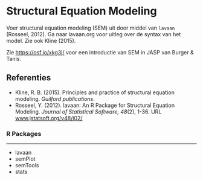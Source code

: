 Structural Equation Modeling
==========================

Voer structural equation modeling (SEM) uit door middel van `lavaan` (Rosseel, 2012). Ga naar lavaan.org voor uitleg over de syntax van het model. Zie ook Kline (2015). 

Zie https://osf.io/xkg3j/ voor een introductie van SEM in JASP van Burger & Tanis.

Referenties
-------
- Kline, R. B. (2015). Principles and practice of structural equation modeling. *Guilford publications*.
- Rosseel, Y. (2012). lavaan: An R Package for Structural Equation Modeling. *Journal of Statistical Software, 48*(2), 1-36. URL www.jstatsoft.org/v48/i02/

### R Packages
---
- lavaan
- semPlot
- semTools
- stats
